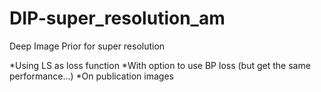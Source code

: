 # DIP-super_resolution_am
Deep Image Prior for super resolution

*Using LS as loss function
*With option to use BP loss (but get the same performance...)
*On publication images
